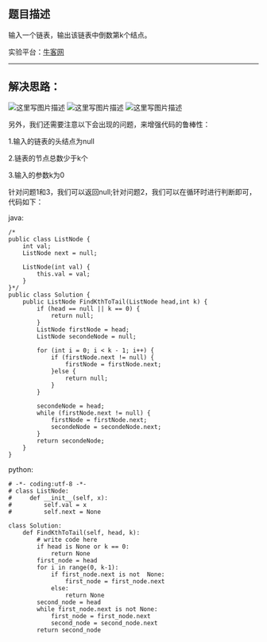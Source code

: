**题目描述**
--------

输入一个链表，输出该链表中倒数第k个结点。

实验平台：[牛客网](https://www.nowcoder.com/ta/coding-interviews?page=1)

----------


**解决思路：**
---------

![这里写图片描述](http://img.blog.csdn.net/20180309103350888?watermark/2/text/aHR0cDovL2Jsb2cuY3Nkbi5uZXQvd2FuZzQ1NDU5MjI5Nw==/font/5a6L5L2T/fontsize/400/fill/I0JBQkFCMA==/dissolve/70)
![这里写图片描述](http://img.blog.csdn.net/20180309103357211?watermark/2/text/aHR0cDovL2Jsb2cuY3Nkbi5uZXQvd2FuZzQ1NDU5MjI5Nw==/font/5a6L5L2T/fontsize/400/fill/I0JBQkFCMA==/dissolve/70)
![这里写图片描述](http://img.blog.csdn.net/20180309103403328?watermark/2/text/aHR0cDovL2Jsb2cuY3Nkbi5uZXQvd2FuZzQ1NDU5MjI5Nw==/font/5a6L5L2T/fontsize/400/fill/I0JBQkFCMA==/dissolve/70)


另外，我们还需要注意以下会出现的问题，来增强代码的鲁棒性：

1.输入的链表的头结点为null

2.链表的节点总数少于k个

3.输入的参数k为0


针对问题1和3，我们可以返回null;针对问题2，我们可以在循环时进行判断即可，代码如下：


java:
```
/*
public class ListNode {
    int val;
    ListNode next = null;

    ListNode(int val) {
        this.val = val;
    }
}*/
public class Solution {
    public ListNode FindKthToTail(ListNode head,int k) {
        if (head == null || k == 0) {
			return null;
		}
		ListNode firstNode = head;
		ListNode secondeNode = null;

		for (int i = 0; i < k - 1; i++) {
			if (firstNode.next != null) {
				firstNode = firstNode.next;
			}else {
				return null;
			}
		}
		
		secondeNode = head;
		while (firstNode.next != null) {
			firstNode = firstNode.next;
			secondeNode = secondeNode.next;
		}
		return secondeNode;
    }
}
```


python:
```
# -*- coding:utf-8 -*-
# class ListNode:
#     def __init__(self, x):
#         self.val = x
#         self.next = None

class Solution:
    def FindKthToTail(self, head, k):
        # write code here
        if head is None or k == 0:
            return None
        first_node = head
        for i in range(0, k-1):
            if first_node.next is not  None:
                first_node = first_node.next
            else:
                return None
        second_node = head
        while first_node.next is not None:
            first_node = first_node.next
            second_node = second_node.next
        return second_node
```